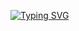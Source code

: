 [![Typing SVG](https://readme-typing-svg.demolab.com?font=Fira+Code&duration=2000&pause=1000&random=false&width=435&lines=Found+with+LunarNPC+%E2%9C%A8)](https://github.com/AnreHub235/LunarNPC)

